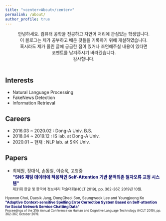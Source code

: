 ```yaml
---
title: "<center>About</center>"
permalink: /about/
author_profile: true
---
```


<!-- <div style="text-align: left"> -->
<!-- <center> <br> -->
<center> 안녕하세요. 컴퓨터 공학을 전공하고 자연어 처리에 관심있는 학생입니다. </center>
<center> 이 블로그는 제가 공부하고 배운 것들을 기록하기 위해 개설하였습니다. </center>
<center> 혹시라도 제가 올린 글에 궁금한 점이 있거나 조언해주실 내용이 있다면 </center>
<center> 코멘트를 남겨주시기 바라겠습니다. </center>
<center> 감사합니다. </center>

<!-- #### <center> 안녕하세요, 저는 컴퓨터 공학을 전공하고 있는 학생입니다. </center>
#### <center> 이 블로그는 제가 석사과정을 앞두고, 학부에서 배운 것들을 되돌아보고</center>
#### <center> 석사과정을 밟아가면서 배우는 것들을 기록하기 위해 개설하였습니다. </center>
#### <center> 감사합니다. </center> -->
<!-- </center> -->
<!-- </div> -->

<!-- <center> Hi, I'm a student majoring in computer science and interested in NLP. </center>
<center> I created this blog to record what I learned. </center>
<center> If you have any questions or advice about my posts, even for me, </center>
<center> please leave comments. Thanks. </center> -->

<!-- #### <center> Hi, I'm a student majoring in computer science. </center>
#### <center> I created this blog to record what I learned in college </center>
#### <center> before taking master's course and what I will learn in master's course. </center>
#### <center> Thanks. </center> -->
<br>

## Interests
- Natural Language Processing
- FakeNews Detection
- Information Retrieval

## Careers
- 2016.03 ~ 2020.02 : Dong-A Univ. B.S.
- 2018.04 ~ 2019.12 : IS lab. at Dong-A Univ.
- 2020.01 ~ 현재 : NLP lab. at SKK Univ.

## Papers
- 최혜원, 장대식, 손동철, 이승욱, 고영중
<br><b><font color = "#000063">"SNS 채팅 데이터에 적응적인 Self-Attention 기반 문맥의존 철자오류 교정 시스템"</font></b>
<br><small>제31회 한글 및 한국어 정보처리 학술대회(HCLT 2019), pp. 362-367, 2019년 10월.</small>
<small>
Hyewon Choi, Daesik Jang, DongCheol Son, Seungwook Lee and Youngjoong Ko
<br><b><font color = "#000063">"Adaptive Context-sensitive Spelling Error Correction System Based on Self-attention for Social Network Service Chatting Data"</font></b>
<br><small>Proceedings of the 31th Annual Conference on Human and Cognitive Language Technology (HCLT 2019), pp. 362-367, October 2019.</small>
</small>
